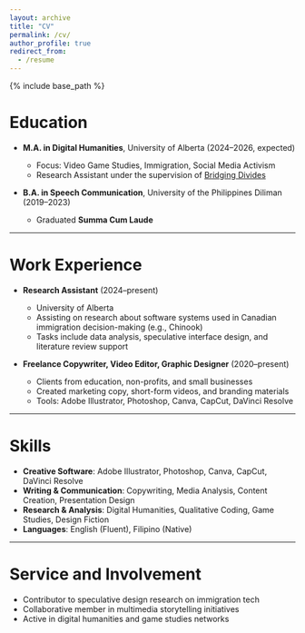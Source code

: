 ```yaml
---
layout: archive
title: "CV"
permalink: /cv/
author_profile: true
redirect_from:
  - /resume
---
```


{% include base_path %}

Education
======
* **M.A. in Digital Humanities**, University of Alberta (2024–2026, expected)  
  * Focus: Video Game Studies, Immigration, Social Media Activism  
  * Research Assistant under the supervision of [Bridging Divides](https://sites.google.com/ualberta.ca/bridgingdividesuofa/home)

* **B.A. in Speech Communication**, University of the Philippines Diliman (2019–2023)  
  * Graduated **Summa Cum Laude**

---

Work Experience
======
* **Research Assistant** (2024–present)  
  * University of Alberta  
  * Assisting on research about software systems used in Canadian immigration decision-making (e.g., Chinook)  
  * Tasks include data analysis, speculative interface design, and literature review support

* **Freelance Copywriter, Video Editor, Graphic Designer** (2020–present)  
  * Clients from education, non-profits, and small businesses  
  * Created marketing copy, short-form videos, and branding materials  
  * Tools: Adobe Illustrator, Photoshop, Canva, CapCut, DaVinci Resolve

---

Skills
======
* **Creative Software**: Adobe Illustrator, Photoshop, Canva, CapCut, DaVinci Resolve  
* **Writing & Communication**: Copywriting, Media Analysis, Content Creation, Presentation Design  
* **Research & Analysis**: Digital Humanities, Qualitative Coding, Game Studies, Design Fiction  
* **Languages**: English (Fluent), Filipino (Native)

---

Service and Involvement
======
* Contributor to speculative design research on immigration tech  
* Collaborative member in multimedia storytelling initiatives  
* Active in digital humanities and game studies networks
